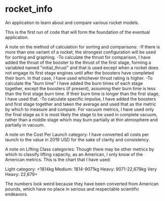# rocket_info
An application to learn about and compare various rocket models.

This is the first run of code that will form the foundation of the eventual application.


A note on the method of calculation for sorting and comparisons: 
-If there is more than one variant of a rocket, the strongest configuration will be used for sorting and graphing.
-To calculate the thrust for comparison, I have added the thrust of the booster to the thrust of the first stage, forming a variabled named "initial_thrust" and that is used except when a rocket does not engage its first stage engines until after the boosters have completed their burn. In that case, I have used whichever thrust rating is higher.
-To calculate the "burn time" I have added the burn times of each stage together, except the boosters (if present), assuming their burn time is less than the first stage burn time. If their burn time is longer than the first stage, I have used that.
-To calculate specific impulse, I have added the boosters and first stage together and taken the average and used that as the metric by which to measure and compare. For vacuum metrics, I have used only the final stage as it is most likely the stage to be used in complete vacuum, rather than a middle stage which may burn partially at thin atmosphere and partially in vacuum.


A note on the Cost Per Launch category:
I have converted all costs per launch to the value in 2019 USD for the sake of clarity and consistency.


A note on Lifting Class categories:
Though there may be other metrics by which to classify lifting capacity, as an American, I only know of the American metrics. This is the chart that I have used:

Light category: <1814kg
Medium: 1814-9071kg
Heavy: 9071-22,679kg
Very Heavy: 22,679+

The numbers look weird because they have been converted from American pounds, which have no place in serious and respectable scientific endeavors.

